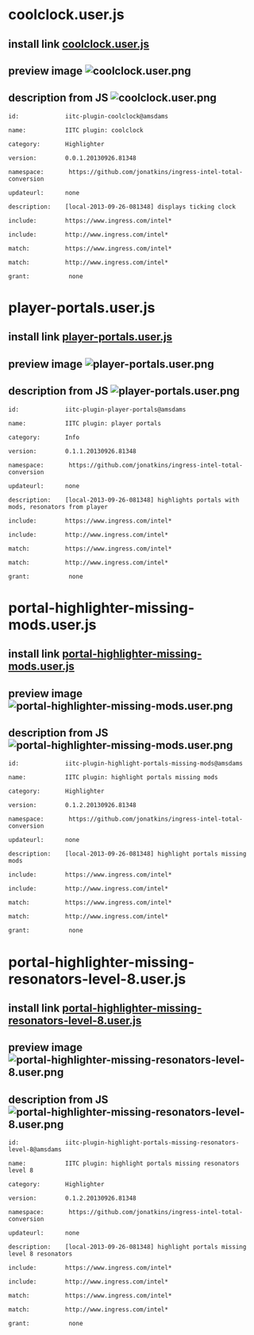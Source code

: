 # coolclock.user.js

## install link [coolclock.user.js](./coolclock.user.js "coolclock.user.js ")

## preview image ![coolclock.user.png](./coolclock.user.png "coolclock.user.png ")

## description from JS ![coolclock.user.png](./coolclock.user.png "coolclock.user.png ")

	id:             iitc-plugin-coolclock@amsdams

	name:           IITC plugin: coolclock

	category:       Highlighter

	version:        0.0.1.20130926.81348

	namespace: 	     https://github.com/jonatkins/ingress-intel-total-conversion

	updateurl:      none

	description:    [local-2013-09-26-081348] displays ticking clock 

	include:        https://www.ingress.com/intel*

	include:        http://www.ingress.com/intel*

	match:          https://www.ingress.com/intel*

	match:          http://www.ingress.com/intel*

	grant:           none

# player-portals.user.js

## install link [player-portals.user.js](./player-portals.user.js "player-portals.user.js ")

## preview image ![player-portals.user.png](./player-portals.user.png "player-portals.user.png ")

## description from JS ![player-portals.user.png](./player-portals.user.png "player-portals.user.png ")

	id:             iitc-plugin-player-portals@amsdams

	name:           IITC plugin: player portals

	category:       Info

	version:        0.1.1.20130926.81348

	namespace: 	     https://github.com/jonatkins/ingress-intel-total-conversion

	updateurl:      none

	description:    [local-2013-09-26-081348] highlights portals with mods, resonators from player

	include:        https://www.ingress.com/intel*

	include:        http://www.ingress.com/intel*

	match:          https://www.ingress.com/intel*

	match:          http://www.ingress.com/intel*

	grant:           none

# portal-highlighter-missing-mods.user.js

## install link [portal-highlighter-missing-mods.user.js](./portal-highlighter-missing-mods.user.js "portal-highlighter-missing-mods.user.js ")

## preview image ![portal-highlighter-missing-mods.user.png](./portal-highlighter-missing-mods.user.png "portal-highlighter-missing-mods.user.png ")

## description from JS ![portal-highlighter-missing-mods.user.png](./portal-highlighter-missing-mods.user.png "portal-highlighter-missing-mods.user.png ")

	id:             iitc-plugin-highlight-portals-missing-mods@amsdams

	name:           IITC plugin: highlight portals missing mods

	category:       Highlighter

	version:        0.1.2.20130926.81348

	namespace: 	     https://github.com/jonatkins/ingress-intel-total-conversion

	updateurl:      none

	description:    [local-2013-09-26-081348] highlight portals missing mods 

	include:        https://www.ingress.com/intel*

	include:        http://www.ingress.com/intel*

	match:          https://www.ingress.com/intel*

	match:          http://www.ingress.com/intel*

	grant:           none

# portal-highlighter-missing-resonators-level-8.user.js

## install link [portal-highlighter-missing-resonators-level-8.user.js](./portal-highlighter-missing-resonators-level-8.user.js "portal-highlighter-missing-resonators-level-8.user.js ")

## preview image ![portal-highlighter-missing-resonators-level-8.user.png](./portal-highlighter-missing-resonators-level-8.user.png "portal-highlighter-missing-resonators-level-8.user.png ")

## description from JS ![portal-highlighter-missing-resonators-level-8.user.png](./portal-highlighter-missing-resonators-level-8.user.png "portal-highlighter-missing-resonators-level-8.user.png ")

	id:             iitc-plugin-highlight-portals-missing-resonators-level-8@amsdams

	name:           IITC plugin: highlight portals missing resonators level 8

	category:       Highlighter

	version:        0.1.2.20130926.81348

	namespace: 	     https://github.com/jonatkins/ingress-intel-total-conversion

	updateurl:      none

	description:    [local-2013-09-26-081348] highlight portals missing level 8 resonators

	include:        https://www.ingress.com/intel*

	include:        http://www.ingress.com/intel*

	match:          https://www.ingress.com/intel*

	match:          http://www.ingress.com/intel*

	grant:           none

